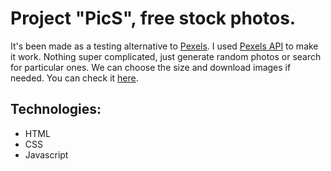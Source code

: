 # Project "PicS", free stock photos.

It's been made as a testing alternative to [Pexels](https://www.pexels.com/).
I used [Pexels API](https://www.pexels.com/api/) to make it work. Nothing super complicated, just generate random photos or search for particular ones. We can choose the size and download images if needed.
You can check it [here](https://trusting-williams-6e527b.netlify.app/index.html).

## Technologies:

- HTML
- CSS
- Javascript

